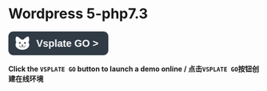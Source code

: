 # Wordpress 5-php7.3

<a href="https://www.vsplate.com/?docker-compose=https://github.com/vsplate/dcenvs/wordpress/5-php7.3"><img alt="VSPLATE GO" src="https://raw.githubusercontent.com/vsplate/images/master/vsgo_btn.png" width="200px"></a>

**Click the `VSPLATE GO` button to launch a demo online / 点击`VSPLATE GO`按钮创建在线环境**